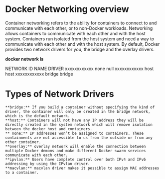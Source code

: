 # Docker Networking overview
Container networking refers to the ability for containers to connect to and communicate with each other, or to non-Docker workloads.
Networking allows containers to communicate with each other and with the host system. Containers run isolated from the host system and need a way to communicate with each other and with the host system.
By default, Docker provides two network drivers for you, the bridge and the overlay drivers.

**docker network ls**

NETWORK ID          NAME                DRIVER
xxxxxxxxxxxx        none                null
xxxxxxxxxxxx        host                host
xxxxxxxxxxxx        bridge              bridge

# Types of Network Drivers

    **bridge:** If you build a container without specifying the kind of driver, the container will only be created in the bridge network, which is the default network. 
    **host:** Containers will not have any IP address they will be directly created in the system network which will remove isolation between the docker host and containers. 
    ** none:** IP addresses won’t be assigned to containers. These containments are not accessible to us from the outside or from any other container.
    **overlay:** overlay network will enable the connection between multiple Docker demons and make different Docker swarm services communicate with each other.
    **ipvlan:** Users have complete control over both IPv4 and IPv6 addressing by using the IPvlan driver.
    **macvlan:** macvlan driver makes it possible to assign MAC addresses to a container. 
